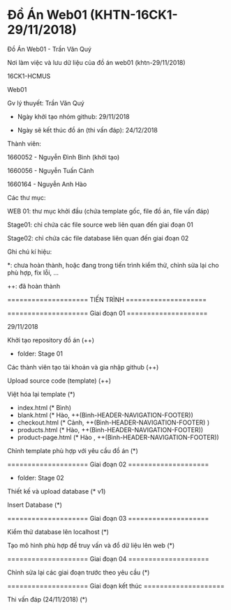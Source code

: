 # Đồ Án Web01 (KHTN-16CK1-29/11/2018)

Đồ Án Web01 - Trần Văn Quý

Nơi làm việc và lưu dữ liệu của đồ án web01 (khtn-29/11/2018)

16CK1-HCMUS

Web01

Gv lý thuyết: Trần Văn Quý

+ Ngày khởi tạo nhóm github: 29/11/2018

+ Ngày sẽ kết thúc đồ án (thi vấn đáp): 24/12/2018

Thành viên:

1660052 - Nguyễn Đình Bình (khởi tạo)

1660056 - Nguyễn Tuấn Cảnh

1660164 - Nguyễn Anh Hào


Các thư mục:

WEB 01: thư mục khởi đầu (chứa template gốc, file đồ án, file vấn đáp)

Stage01: chỉ chứa các file source web liên quan đến giai đoạn 01

Stage02: chỉ chứa các file database liên quan đến giai đoạn 02

Ghi chú kí hiệu: 

*: chưa hoàn thành, hoặc đang trong tiến trình kiểm thử, chỉnh sửa lại cho phù hợp, fix lỗi, ...

++: đã hoàn thành

==================== TIẾN TRÌNH ====================


==================== Giai đoạn 01 ====================

29/11/2018

Khởi tạo repository đồ án (++)

+ folder: Stage 01

Các thành viên tạo tài khoản và gia nhập github (++)

Upload source code (template) (++)

Việt hóa lại template (*)
 + index.html (* Bình)
 + blank.html (* Hào, ++(Bình-HEADER-NAVIGATION-FOOTER))
 + checkout.html (* Cảnh, ++(Bình-HEADER-NAVIGATION-FOOTER) )
 + products.html (* Hào, ++(Bình-HEADER-NAVIGATION-FOOTER))
 + product-page.html (* Hào , ++(Bình-HEADER-NAVIGATION-FOOTER))

Chỉnh template phù hợp với yêu cầu đồ án (*)

==================== Giai đoạn 02 ====================

+ folder: Stage 02

Thiết kế và upload database (* v1)

Insert Database (*)

==================== Giai đoạn 03 ====================

Kiểm thử database lên localhost (*)

Tạo mô hình phù hợp để truy vấn và đổ dữ liệu lên web (*)

==================== Giai đoạn 04 ====================

Chỉnh sửa lại các giai đoạn trước theo yêu cầu (*)

==================== Giai đoạn kết thúc ====================

Thi vấn đáp (24/11/2018) (*)


